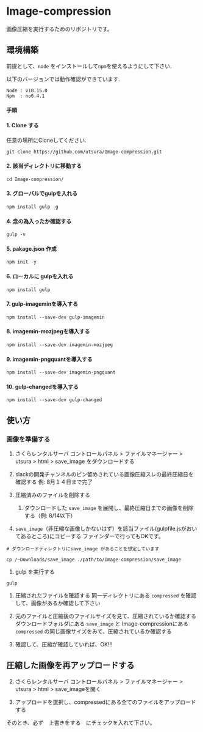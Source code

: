 # Image-compression
画像圧縮を実行するためのリポジトリです。

## 環境構築
前提として、`node` をインストールして`npm`を使えるようにして下さい.

以下のバージョンでは動作確認ができています.
```
Node : v10.15.0
Npm  : no6.4.1
```

#### 手順
#### 1. Clone する
任意の場所にCloneしてください.
```
git clone https://github.com/utsura/Image-compression.git
```


#### 2. 該当ディレクトリに移動する

```
cd Image-compression/
```

#### 3. グローバルでgulpを入れる

```
npm install gulp -g
```

#### 4. 念の為入ったか確認する
```
gulp -v
```

#### 5. pakage.json 作成

```
npm init -y
```

#### 6. ローカルに gulpを入れる

```
npm install gulp
```

#### 7. gulp-imageminを導入する
```
npm install --save-dev gulp-imagemin
```

#### 8. imagemin-mozjpegを導入する

```
npm install --save-dev imagemin-mozjpeg
```

#### 9. imagemin-pngquantを導入する

```
npm install --save-dev imagemin-pngquant
```

#### 10. gulp-changedを導入する
```
npm install --save-dev gulp-changed
```

## 使い方
### 画像を準備する
1. さくらレンタルサーバ コントロールパネル > ファイルマネージャー > utsura > html > save_image をダウンロードする

1. slackの開発チャンネルのピン留めされている画像圧縮スレの最終圧縮日を確認する
例: 8月１４日まで完了

1. 圧縮済みのファイルを削除する
    1. ダウンロードした `save_image` を展開し、最終圧縮日までの画像を削除する（例: 8/14以下）

1. `save_image`（非圧縮な画像しかないはず）を該当ファイル(gulpfile.jsがおいてあるところ)にコピーする
ファインダーで行ってもOKです。

```
# ダウンロードディレクトリにsave_image があることを想定しています

cp /~Downloads/save_image ./path/to/Image-compression/save_image
```

1. gulp を実行する
```
gulp
```

1. 圧縮されたファイルを確認する
同一ディレクトリにある `compressed` を確認して、画像があるか確認して下さい

1. 元のファイルと圧縮後のファイルサイズを見て、圧縮されているか確認する
ダウンロードフォルダにある `save_image` と Image-compressionにある `compressed` の同じ画像サイズをみて、圧縮されているか確認する

1. 確認して、圧縮が確認していれば、OK!!!

## 圧縮した画像を再アップロードする

2. さくらレンタルサーバ コントロールパネル > ファイルマネージャー > utsura > html > save_imageを開く

2. アップロードを選択し、compressedにある全てのファイルをアップロードする

そのとき、必ず　上書きをする　にチェックを入れて下さい。

